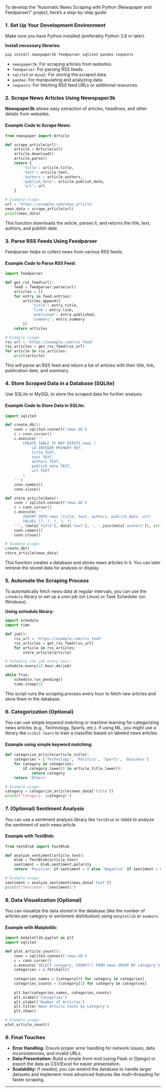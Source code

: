 To develop the "Automatic News Scraping with Python (Newspaper and Feedparser)" project, here’s a step-by-step guide:

### **1. Set Up Your Development Environment**

Make sure you have Python installed (preferably Python 3.8 or later).

**Install necessary libraries**:
```bash
pip install newspaper3k feedparser sqlite3 pandas requests
```

- `newspaper3k`: For scraping articles from websites.
- `feedparser`: For parsing RSS feeds.
- `sqlite3` or `mysql`: For storing the scraped data.
- `pandas`: For manipulating and analyzing data.
- `requests`: For fetching RSS feed URLs or additional resources.

### **2. Scrape News Articles Using Newspaper3k**

**Newspaper3k** allows easy extraction of articles, headlines, and other details from websites.

#### Example Code to Scrape News:
```python
from newspaper import Article

def scrape_article(url):
    article = Article(url)
    article.download()
    article.parse()
    return {
        'title': article.title,
        'text': article.text,
        'authors': article.authors,
        'publish_date': article.publish_date,
        'url': url
    }

# Example usage:
url = 'https://example.com/news_article'
news_data = scrape_article(url)
print(news_data)
```

This function downloads the article, parses it, and returns the title, text, authors, and publish date.

### **3. Parse RSS Feeds Using Feedparser**

Feedparser helps to collect news from various RSS feeds.

#### Example Code to Parse RSS Feed:
```python
import feedparser

def get_rss_feed(url):
    feed = feedparser.parse(url)
    articles = []
    for entry in feed.entries:
        articles.append({
            'title': entry.title,
            'link': entry.link,
            'published': entry.published,
            'summary': entry.summary
        })
    return articles

# Example usage:
rss_url = 'https://example.com/rss_feed'
rss_articles = get_rss_feed(rss_url)
for article in rss_articles:
    print(article)
```

This will parse an RSS feed and return a list of articles with their title, link, publication date, and summary.

### **4. Store Scraped Data in a Database (SQLite)**

Use SQLite or MySQL to store the scraped data for further analysis.

#### Example Code to Store Data in SQLite:
```python
import sqlite3

def create_db():
    conn = sqlite3.connect('news.db')
    c = conn.cursor()
    c.execute('''
        CREATE TABLE IF NOT EXISTS news (
            id INTEGER PRIMARY KEY,
            title TEXT,
            text TEXT,
            authors TEXT,
            publish_date TEXT,
            url TEXT
        )
    ''')
    conn.commit()
    conn.close()

def store_article(data):
    conn = sqlite3.connect('news.db')
    c = conn.cursor()
    c.execute('''
        INSERT INTO news (title, text, authors, publish_date, url)
        VALUES (?, ?, ?, ?, ?)
    ''', (data['title'], data['text'], ', '.join(data['authors']), str(data['publish_date']), data['url']))
    conn.commit()
    conn.close()

# Example usage:
create_db()
store_article(news_data)
```

This function creates a database and stores news articles in it. You can later retrieve the stored data for analysis or display.

### **5. Automate the Scraping Process**

To automatically fetch news data at regular intervals, you can use the `schedule` library or set up a cron job (on Linux) or Task Scheduler (on Windows).

**Using schedule library:**
```python
import schedule
import time

def job():
    rss_url = 'https://example.com/rss_feed'
    rss_articles = get_rss_feed(rss_url)
    for article in rss_articles:
        store_article(article)

# Schedule the job every hour:
schedule.every(1).hour.do(job)

while True:
    schedule.run_pending()
    time.sleep(1)
```

This script runs the scraping process every hour to fetch new articles and store them in the database.

### **6. Categorization (Optional)**

You can use simple keyword matching or machine learning for categorizing news articles (e.g., Technology, Sports, etc.). If using ML, you might use a library like `scikit-learn` to train a classifier based on labeled news articles.

#### Example using simple keyword matching:
```python
def categorize_article(article_title):
    categories = ['Technology', 'Politics', 'Sports', 'Business']
    for category in categories:
        if category.lower() in article_title.lower():
            return category
    return 'Others'

# Example usage:
category = categorize_article(news_data['title'])
print(f"Category: {category}")
```

### **7. (Optional) Sentiment Analysis**

You can use a sentiment analysis library like `TextBlob` or `VADER` to analyze the sentiment of each news article.

#### Example with TextBlob:
```python
from textblob import TextBlob

def analyze_sentiment(article_text):
    blob = TextBlob(article_text)
    sentiment = blob.sentiment.polarity
    return 'Positive' if sentiment > 0 else 'Negative' if sentiment < 0 else 'Neutral'

# Example usage:
sentiment = analyze_sentiment(news_data['text'])
print(f"Sentiment: {sentiment}")
```

### **8. Data Visualization (Optional)**

You can visualize the data stored in the database (like the number of articles per category or sentiment distribution) using `matplotlib` or `seaborn`.

#### Example with Matplotlib:
```python
import matplotlib.pyplot as plt
import sqlite3

def plot_article_count():
    conn = sqlite3.connect('news.db')
    c = conn.cursor()
    c.execute('SELECT category, COUNT(*) FROM news GROUP BY category')
    categories = c.fetchall()
    
    categories_names = [category[0] for category in categories]
    categories_counts = [category[1] for category in categories]
    
    plt.bar(categories_names, categories_counts)
    plt.xlabel('Categories')
    plt.ylabel('Number of Articles')
    plt.title('News Article Count by Category')
    plt.show()

# Example usage:
plot_article_count()
```

### **9. Final Touches**

- **Error Handling:** Ensure proper error handling for network issues, data inconsistencies, and invalid URLs.
- **Data Presentation:** Build a simple front-end (using Flask or Django) or export the data as CSV/Excel for easier presentation.
- **Scalability:** If needed, you can extend the database to handle larger datasets and implement more advanced features like multi-threading for faster scraping.

---
